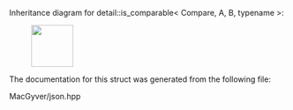 <div id="structdetail_1_1is__comparable">

</div>

<span id="structdetail_1_1is__comparable"
label="structdetail_1_1is__comparable"></span> Inheritance diagram for
detail::is_comparable$<$ Compare, A, B, typename $>$:

<figure>
<div class="center">
<img src="structdetail_1_1is__comparable" style="height:2cm" />
</div>
</figure>

The documentation for this struct was generated from the following file:

<div class="DoxyCompactItemize">

MacGyver/json.hpp

</div>
